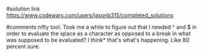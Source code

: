 #solution link https://www.codewars.com/users/jasonb315/completed_solutions

#comments nifty tool. Took me a while to figure out that I needed ^ and $ in order to evaluate the space as a character as opposed to a break in what was supposed to be evaluated? I think* that's what's happening. Like 80 percent sure.